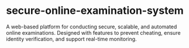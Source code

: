 # secure-online-examination-system
A web-based platform for conducting secure, scalable, and automated online examinations. Designed with features to prevent cheating, ensure identity verification, and support real-time monitoring.
